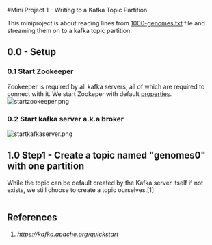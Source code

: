 #Mini Project 1 - Writing to a Kafka Topic Partition

This miniproject  is about reading lines from [1000-genomes.txt]() file and streaming them on to a kafka topic partition.

## 0.0 - Setup
### 0.1 Start Zookeeper
Zookeeper is required by all kafka servers, all of which are required to connect with it.
We start Zookeper with default [properties]().
![startzookeeper.png]()
### 0.2 Start kafka server a.k.a broker
![startkafkaserver.png]()
##  1.0 Step1 - Create a topic named "genomes0" with one  partition
While the topic can be default created by the Kafka server itself if not exists, we still choose to create a topic ourselves.[1]
```bash
```






## References
1. _https://kafka.apache.org/quickstart_